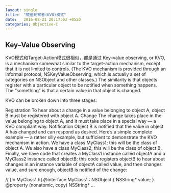 ```yaml
---
layout: single
title:  "键值观察者(KVO)模式"
date:   2016-08-21 20:17:03 +0520
categories: Objective-C
---
```


## Key–Value Observing

KVO模式和Target-Action模式很相似，都是通过
Key–value observing, or KVO, is a mechanism somewhat similar to the target–action mechanism, except that it is not limited to controls. (The KVO mechanism is provided through an informal protocol, NSKeyValueObserving, which is actually a set of categories on NSObject and other classes.) The similarity is that objects register with a particular object to be notified when something happens. The “something” is that a certain value in that object is changed.

KVO can be broken down into three stages:

Registration
To hear about a change in a value belonging to object A, object B must be registered with object A.
Change
The change takes place in the value belonging to object A, and it must take place in a special way — a KVO compliant way.
Notification
Object B is notified that the value in object A has changed and can respond as desired.
Here’s a simple complete example — a rather silly example, but sufficient to demonstrate the KVO mechanism in action. We have a class MyClass1; this will be the class of object A. We also have a class MyClass2; this will be the class of object B. Finally, we have code that creates a MyClass1 instance called objectA and a MyClass2 instance called objectB; this code registers objectB to hear about changes in an instance variable of objectA called value, and then changes value, and sure enough, objectB is notified of the change:

// [In MyClass1.h] @interface MyClass1 : NSObject { NSString* value; } @property (nonatomic, copy) NSString* ...
